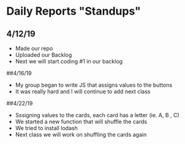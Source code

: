 # Daily Reports "Standups"

## 4/12/19
- Made our repo
- Uploaded our Backlog
- Next we will start coding #1 in our backlog

##4/16/19
- My group began to write JS that assigns values to the buttons
- It was really hard and I will continue to add next class

##4/22/19

- Sssigning values to the cards, each card has a letter (ie. A, B , C)
- We started a new function that will shuffle the cards
- We tried to install lodash
- Next class we will work on shuffling the cards again
